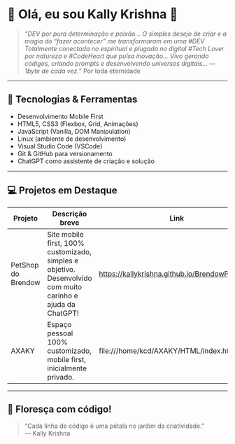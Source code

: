 
# 🌸 Olá, eu sou Kally Krishna 🌸

> _“DEV por pura determinação e paixão...
> O simples desejo de criar e a magia do “fazer acontecer” me transformaram em uma #DEV
> Totalmente conectada no espiritual e plugada no digital
> #Tech Lover por natureza e #CodeHeart que pulsa inovação...
> Vivo gerando códigos, criando prompts e desenvolvendo universos digitais...
> — 1byte de cada vez.”_
> Por toda eternidade

---

## 🚀 Tecnologias & Ferramentas

- Desenvolvimento Mobile First  
- HTML5, CSS3 (Flexbox, Grid, Animações)  
- JavaScript (Vanilla, DOM Manipulation)  
- Linux (ambiente de desenvolvimento)  
- Visual Studio Code (VSCode)  
- Git & GitHub para versionamento  
- ChatGPT como assistente de criação e solução

---

## 💻 Projetos em Destaque

| Projeto             | Descrição breve                                    | Link                    |
| ------------------- | ------------------------------------------------- | ----------------------- |
| PetShop do Brendow  | Site mobile first, 100% customizado, simples e objetivo. Desenvolvido com muito carinho e ajuda da ChatGPT! | https://kallykrishna.github.io/BrendowPetShop/    |
| AXAKY               | Espaço pessoal 100% customizado, mobile first, inicialmente privado. | file:///home/kcd/AXAKY/HTML/index.html    |

---

## 🌺 Floresça com código!
> “Cada linha de código é uma pétala no jardim da criatividade.”  
> — Kally Krishna

